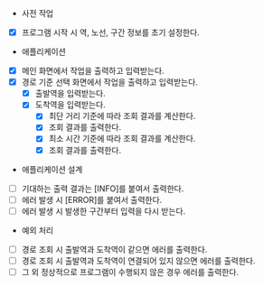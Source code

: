 - 사전 작업
* [x] 프로그램 시작 시 역, 노선, 구간 정보를 초기 설정한다.

- 애플리케이션
* [x] 메인 화면에서 작업을 출력하고 입력받는다.
* [x] 경로 기준 선택 화면에서 작업을 출력하고 입력받는다.
  * [x] 출발역을 입력받는다.
  * [x] 도착역을 입력받는다.
    * [x] 최단 거리 기준에 따라 조회 결과를 계산한다.
    * [x] 조회 결과를 출력한다.
    * [x] 최소 시간 기준에 따라 조회 결과를 계산한다.
    * [x] 조회 결과를 출력한다.

- 애플리케이션 설계
* [ ] 기대하는 출력 결과는 [INFO]를 붙여서 출력한다.
* [ ] 에러 발생 시 [ERROR]를 붙여서 출력한다.
* [ ] 에러 발생 시 발생한 구간부터 입력을 다시 받는다.

- 예외 처리
* [ ] 경로 조회 시 출발역과 도착역이 같으면 에러를 출력한다.
* [ ] 경로 조회 시 출발역과 도착역이 연결되어 있지 않으면 에러를 출력한다.
* [ ] 그 외 정상적으로 프로그램이 수행되지 않은 경우 에러를 출력한다.
